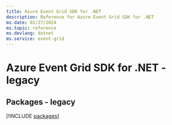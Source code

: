 ```yaml
---
title: Azure Event Grid SDK for .NET
description: Reference for Azure Event Grid SDK for .NET
ms.date: 02/27/2024
ms.topic: reference
ms.devlang: dotnet
ms.service: event-grid
---
```

# Azure Event Grid SDK for .NET - legacy
## Packages - legacy
[!INCLUDE [packages](event-grid-index.md)]